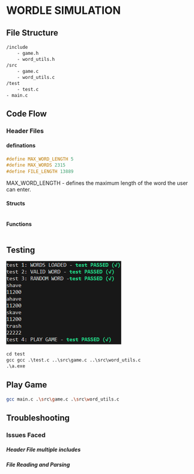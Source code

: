 # WORDLE SIMULATION

## File Structure
```
/include
    - game.h
    - word_utils.h
/src
    - game.c
    - word_utils.c
/test
    - test.c
- main.c

```

## Code Flow
### Header Files
#### definations

```cpp
#define MAX_WORD_LENGTH 5
#define MAX_WORDS 2315
#define FILE_LENGTH 13889
```

MAX_WORD_LENGTH - defines the maximum length of the word the user can enter.

#### Structs
```
```

#### Functions
```
```

## Testing
![alt text](image.png)


```shell
cd test
gcc gcc .\test.c ..\src\game.c ..\src\word_utils.c
.\a.exe
```

## Play Game
```bash
gcc main.c .\src\game.c .\src\word_utils.c
```

## Troubleshooting
### Issues Faced 
##### Header File multiple includes

##### File Reading and Parsing